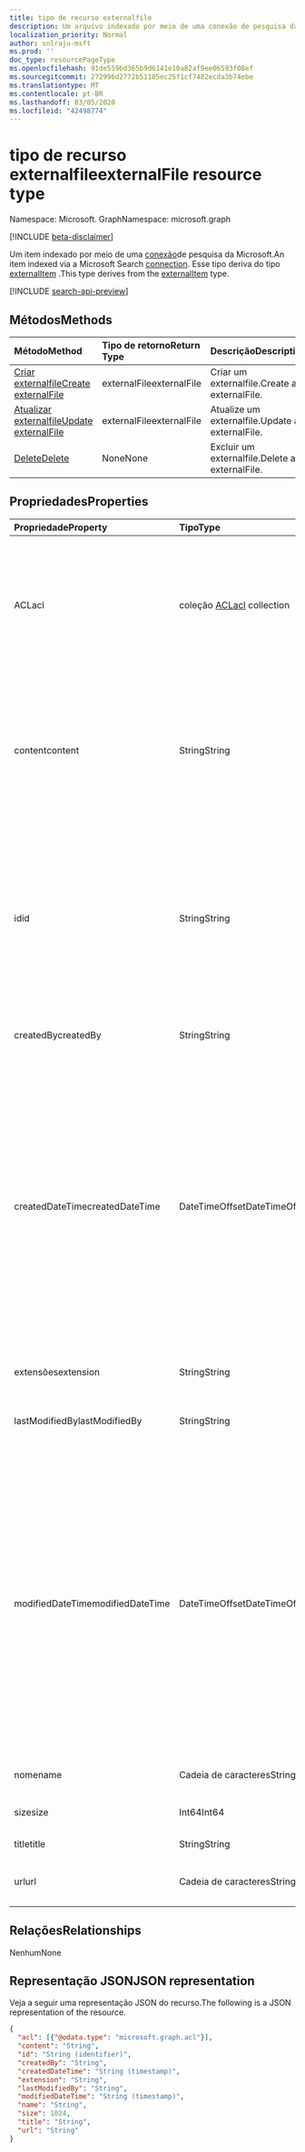 ```yaml
---
title: tipo de recurso externalfile
description: Um arquivo indexado por meio de uma conexão de pesquisa da Microsoft.
localization_priority: Normal
author: snlraju-msft
ms.prod: ''
doc_type: resourcePageType
ms.openlocfilehash: 91de559bd365b9d6141e10a82af9ee06593f08ef
ms.sourcegitcommit: 272996d2772b51105ec25f1cf7482ecda3b74ebe
ms.translationtype: MT
ms.contentlocale: pt-BR
ms.lasthandoff: 03/05/2020
ms.locfileid: "42498774"
---
```

# <a name="externalfile-resource-type"></a><span data-ttu-id="8826c-103">tipo de recurso externalfile</span><span class="sxs-lookup"><span data-stu-id="8826c-103">externalFile resource type</span></span>

<span data-ttu-id="8826c-104">Namespace: Microsoft. Graph</span><span class="sxs-lookup"><span data-stu-id="8826c-104">Namespace: microsoft.graph</span></span>

[!INCLUDE [beta-disclaimer](../../includes/beta-disclaimer.md)]

<span data-ttu-id="8826c-105">Um item indexado por meio de uma [conexão](externalconnection.md)de pesquisa da Microsoft.</span><span class="sxs-lookup"><span data-stu-id="8826c-105">An item indexed via a Microsoft Search [connection](externalconnection.md).</span></span> <span data-ttu-id="8826c-106">Esse tipo deriva do tipo [externalItem](externalitem.md) .</span><span class="sxs-lookup"><span data-stu-id="8826c-106">This type derives from the [externalItem](externalitem.md) type.</span></span>

[!INCLUDE [search-api-preview](../../includes/search-api-preview-signup.md)]

## <a name="methods"></a><span data-ttu-id="8826c-107">Métodos</span><span class="sxs-lookup"><span data-stu-id="8826c-107">Methods</span></span>

| <span data-ttu-id="8826c-108">Método</span><span class="sxs-lookup"><span data-stu-id="8826c-108">Method</span></span>                                                        | <span data-ttu-id="8826c-109">Tipo de retorno</span><span class="sxs-lookup"><span data-stu-id="8826c-109">Return Type</span></span>  | <span data-ttu-id="8826c-110">Descrição</span><span class="sxs-lookup"><span data-stu-id="8826c-110">Description</span></span> |
|:--------------------------------------------------------------|:-------------|:--|
| [<span data-ttu-id="8826c-111">Criar externalfile</span><span class="sxs-lookup"><span data-stu-id="8826c-111">Create externalFile</span></span>](../api/externalconnection-put-items.md) | <span data-ttu-id="8826c-112">externalFile</span><span class="sxs-lookup"><span data-stu-id="8826c-112">externalFile</span></span> | <span data-ttu-id="8826c-113">Criar um externalfile.</span><span class="sxs-lookup"><span data-stu-id="8826c-113">Create an externalFile.</span></span> |
| [<span data-ttu-id="8826c-114">Atualizar externalfile</span><span class="sxs-lookup"><span data-stu-id="8826c-114">Update externalFile</span></span>](../api/externalitem-update.md)          | <span data-ttu-id="8826c-115">externalFile</span><span class="sxs-lookup"><span data-stu-id="8826c-115">externalFile</span></span> | <span data-ttu-id="8826c-116">Atualize um externalfile.</span><span class="sxs-lookup"><span data-stu-id="8826c-116">Update an externalFile.</span></span> |
| [<span data-ttu-id="8826c-117">Delete</span><span class="sxs-lookup"><span data-stu-id="8826c-117">Delete</span></span>](../api/externalitem-delete.md)                       | <span data-ttu-id="8826c-118">None</span><span class="sxs-lookup"><span data-stu-id="8826c-118">None</span></span>         | <span data-ttu-id="8826c-119">Excluir um externalfile.</span><span class="sxs-lookup"><span data-stu-id="8826c-119">Delete an externalFile.</span></span> |

## <a name="properties"></a><span data-ttu-id="8826c-120">Propriedades</span><span class="sxs-lookup"><span data-stu-id="8826c-120">Properties</span></span>

| <span data-ttu-id="8826c-121">Propriedade</span><span class="sxs-lookup"><span data-stu-id="8826c-121">Property</span></span>         | <span data-ttu-id="8826c-122">Tipo</span><span class="sxs-lookup"><span data-stu-id="8826c-122">Type</span></span>                     | <span data-ttu-id="8826c-123">Descrição</span><span class="sxs-lookup"><span data-stu-id="8826c-123">Description</span></span>                    |
|:-----------------|:-------------------------|:-------------------------------|
| <span data-ttu-id="8826c-124">ACL</span><span class="sxs-lookup"><span data-stu-id="8826c-124">acl</span></span>              | <span data-ttu-id="8826c-125">coleção [ACL](acl.md)</span><span class="sxs-lookup"><span data-stu-id="8826c-125">[acl](acl.md) collection</span></span> | <span data-ttu-id="8826c-126">Uma matriz de entradas de controle de acesso.</span><span class="sxs-lookup"><span data-stu-id="8826c-126">An array of access control entries.</span></span> <span data-ttu-id="8826c-127">Cada entrada especifica o acesso concedido a um usuário ou grupo.</span><span class="sxs-lookup"><span data-stu-id="8826c-127">Each entry specifies the access granted to a user or group.</span></span> <span data-ttu-id="8826c-128">Obrigatório.</span><span class="sxs-lookup"><span data-stu-id="8826c-128">Required.</span></span> |
| <span data-ttu-id="8826c-129">content</span><span class="sxs-lookup"><span data-stu-id="8826c-129">content</span></span>          | <span data-ttu-id="8826c-130">String</span><span class="sxs-lookup"><span data-stu-id="8826c-130">String</span></span>                   | <span data-ttu-id="8826c-131">Uma representação de texto simples do conteúdo do item.</span><span class="sxs-lookup"><span data-stu-id="8826c-131">A plain-text representation of the contents of the item.</span></span> <span data-ttu-id="8826c-132">O texto nessa propriedade é indexado de texto completo.</span><span class="sxs-lookup"><span data-stu-id="8826c-132">The text in this property is full-text indexed.</span></span> <span data-ttu-id="8826c-133">Opcional.</span><span class="sxs-lookup"><span data-stu-id="8826c-133">Optional.</span></span> |
| <span data-ttu-id="8826c-134">id</span><span class="sxs-lookup"><span data-stu-id="8826c-134">id</span></span>               | <span data-ttu-id="8826c-135">String</span><span class="sxs-lookup"><span data-stu-id="8826c-135">String</span></span>                   | <span data-ttu-id="8826c-136">ID exclusiva fornecida pelo desenvolvedor do item dentro do [externalConnection](externalconnection.md)que contém o.</span><span class="sxs-lookup"><span data-stu-id="8826c-136">Developer-provided unique ID of the item within the containing [externalConnection](externalconnection.md).</span></span> <span data-ttu-id="8826c-137">Deve ser alfanumérico e um máximo de 128 caracteres.</span><span class="sxs-lookup"><span data-stu-id="8826c-137">Must be alphanumeric and a maximum of 128 characters.</span></span> <span data-ttu-id="8826c-138">Obrigatório.</span><span class="sxs-lookup"><span data-stu-id="8826c-138">Required.</span></span> |
| <span data-ttu-id="8826c-139">createdBy</span><span class="sxs-lookup"><span data-stu-id="8826c-139">createdBy</span></span>        | <span data-ttu-id="8826c-140">String</span><span class="sxs-lookup"><span data-stu-id="8826c-140">String</span></span>                   | <span data-ttu-id="8826c-141">O nome do usuário que criou o arquivo.</span><span class="sxs-lookup"><span data-stu-id="8826c-141">The name of the user that created the file.</span></span> |
| <span data-ttu-id="8826c-142">createdDateTime</span><span class="sxs-lookup"><span data-stu-id="8826c-142">createdDateTime</span></span>  | <span data-ttu-id="8826c-143">DateTimeOffset</span><span class="sxs-lookup"><span data-stu-id="8826c-143">DateTimeOffset</span></span>           | <span data-ttu-id="8826c-144">A data e hora em que o arquivo foi criado.</span><span class="sxs-lookup"><span data-stu-id="8826c-144">The date and time that the file was created.</span></span> <span data-ttu-id="8826c-145">O tipo DateTimeOffset representa informações de data e hora usando o formato ISO 8601 e está sempre no horário UTC.</span><span class="sxs-lookup"><span data-stu-id="8826c-145">The DateTimeOffset type represents date and time information using ISO 8601 format and is always in UTC time.</span></span> <span data-ttu-id="8826c-146">Por exemplo, meia-noite em UTC no dia 1º de janeiro de 2014 teria esta aparência: `'2014-01-01T00:00:00Z'`</span><span class="sxs-lookup"><span data-stu-id="8826c-146">For example, midnight UTC on Jan 1, 2014 would look like this: `'2014-01-01T00:00:00Z'`</span></span> |
| <span data-ttu-id="8826c-147">extensões</span><span class="sxs-lookup"><span data-stu-id="8826c-147">extension</span></span>        | <span data-ttu-id="8826c-148">String</span><span class="sxs-lookup"><span data-stu-id="8826c-148">String</span></span>                   | <span data-ttu-id="8826c-149">A extensão de arquivo.</span><span class="sxs-lookup"><span data-stu-id="8826c-149">The file extension.</span></span>            |
| <span data-ttu-id="8826c-150">lastModifiedBy</span><span class="sxs-lookup"><span data-stu-id="8826c-150">lastModifiedBy</span></span>   | <span data-ttu-id="8826c-151">String</span><span class="sxs-lookup"><span data-stu-id="8826c-151">String</span></span>                   | <span data-ttu-id="8826c-152">O nome do usuário que modificou o arquivo pela última vez.</span><span class="sxs-lookup"><span data-stu-id="8826c-152">The name of the user that last modified the file.</span></span> |
| <span data-ttu-id="8826c-153">modifiedDateTime</span><span class="sxs-lookup"><span data-stu-id="8826c-153">modifiedDateTime</span></span> | <span data-ttu-id="8826c-154">DateTimeOffset</span><span class="sxs-lookup"><span data-stu-id="8826c-154">DateTimeOffset</span></span>           | <span data-ttu-id="8826c-155">A data e hora em que o arquivo foi modificado pela última vez.</span><span class="sxs-lookup"><span data-stu-id="8826c-155">The date and time that the file was last modified.</span></span> <span data-ttu-id="8826c-156">O tipo DateTimeOffset representa informações de data e hora usando o formato ISO 8601 e está sempre no horário UTC.</span><span class="sxs-lookup"><span data-stu-id="8826c-156">The DateTimeOffset type represents date and time information using ISO 8601 format and is always in UTC time.</span></span> <span data-ttu-id="8826c-157">Por exemplo, meia-noite em UTC no dia 1º de janeiro de 2014 teria esta aparência: `'2014-01-01T00:00:00Z'`</span><span class="sxs-lookup"><span data-stu-id="8826c-157">For example, midnight UTC on Jan 1, 2014 would look like this: `'2014-01-01T00:00:00Z'`</span></span> |
| <span data-ttu-id="8826c-158">nome</span><span class="sxs-lookup"><span data-stu-id="8826c-158">name</span></span>             | <span data-ttu-id="8826c-159">Cadeia de caracteres</span><span class="sxs-lookup"><span data-stu-id="8826c-159">String</span></span>                   | <span data-ttu-id="8826c-160">O nome do arquivo.</span><span class="sxs-lookup"><span data-stu-id="8826c-160">The file name.</span></span> <span data-ttu-id="8826c-161">Obrigatório.</span><span class="sxs-lookup"><span data-stu-id="8826c-161">Required.</span></span>       |
| <span data-ttu-id="8826c-162">size</span><span class="sxs-lookup"><span data-stu-id="8826c-162">size</span></span>             | <span data-ttu-id="8826c-163">Int64</span><span class="sxs-lookup"><span data-stu-id="8826c-163">Int64</span></span>                    | <span data-ttu-id="8826c-164">O tamanho do arquivo em bytes.</span><span class="sxs-lookup"><span data-stu-id="8826c-164">The size of the file in bytes.</span></span> |
| <span data-ttu-id="8826c-165">title</span><span class="sxs-lookup"><span data-stu-id="8826c-165">title</span></span>            | <span data-ttu-id="8826c-166">String</span><span class="sxs-lookup"><span data-stu-id="8826c-166">String</span></span>                   | <span data-ttu-id="8826c-167">O título do arquivo.</span><span class="sxs-lookup"><span data-stu-id="8826c-167">The title of the file.</span></span>         |
| <span data-ttu-id="8826c-168">url</span><span class="sxs-lookup"><span data-stu-id="8826c-168">url</span></span>              | <span data-ttu-id="8826c-169">Cadeia de caracteres</span><span class="sxs-lookup"><span data-stu-id="8826c-169">String</span></span>                   | <span data-ttu-id="8826c-170">A URL para acessar o arquivo.</span><span class="sxs-lookup"><span data-stu-id="8826c-170">The URL to access the file.</span></span> <span data-ttu-id="8826c-171">Obrigatório.</span><span class="sxs-lookup"><span data-stu-id="8826c-171">Required.</span></span> |

## <a name="relationships"></a><span data-ttu-id="8826c-172">Relações</span><span class="sxs-lookup"><span data-stu-id="8826c-172">Relationships</span></span>

<span data-ttu-id="8826c-173">Nenhum</span><span class="sxs-lookup"><span data-stu-id="8826c-173">None</span></span>

## <a name="json-representation"></a><span data-ttu-id="8826c-174">Representação JSON</span><span class="sxs-lookup"><span data-stu-id="8826c-174">JSON representation</span></span>

<span data-ttu-id="8826c-175">Veja a seguir uma representação JSON do recurso.</span><span class="sxs-lookup"><span data-stu-id="8826c-175">The following is a JSON representation of the resource.</span></span>

<!-- {
  "blockType": "resource",
  "optionalProperties": [

  ],
  "@odata.type": "microsoft.graph.externalFile",
  "baseType": "microsoft.graph.externalItem"
}-->

```json
{
  "acl": [{"@odata.type": "microsoft.graph.acl"}],
  "content": "String",
  "id": "String (identifier)",
  "createdBy": "String",
  "createdDateTime": "String (timestamp)",
  "extension": "String",
  "lastModifiedBy": "String",
  "modifiedDateTime": "String (timestamp)",
  "name": "String",
  "size": 1024,
  "title": "String",
  "url": "String"
}
```

<!-- uuid: 16cd6b66-4b1a-43a1-adaf-3a886856ed98
2019-02-04 14:57:30 UTC -->
<!-- {
  "type": "#page.annotation",
  "description": "externalFile resource",
  "keywords": "",
  "section": "documentation",
  "tocPath": ""
}-->
